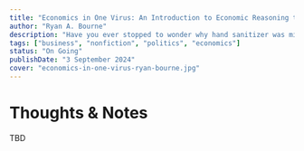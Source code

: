 ```yaml
---
title: "Economics in One Virus: An Introduction to Economic Reasoning through COVID-19"
author: "Ryan A. Bourne"
description: "Have you ever stopped to wonder why hand sanitizer was missing from your pharmacy for months after the COVID-19 pandemic hit?"
tags: ["business", "nonfiction", "politics", "economics"]
status: "On Going"
publishDate: "3 September 2024"
cover: "economics-in-one-virus-ryan-bourne.jpg"
---
```


# Thoughts & Notes

TBD
